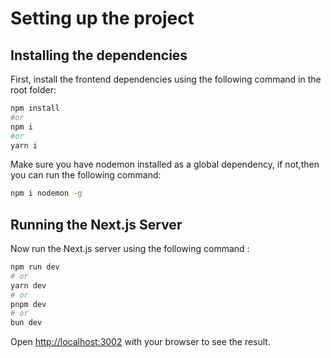 # Setting up the project

## Installing the dependencies
First, install the frontend dependencies using the following command in the root folder:
```bash 
npm install 
#or
npm i
#or
yarn i
```
Make sure you have nodemon installed as a global dependency, if not,then you can run the following command:
```bash
npm i nodemon -g
```
## Running the Next.js Server
Now run the Next.js server using the following command : 
```bash
npm run dev
# or
yarn dev
# or
pnpm dev
# or
bun dev
```
Open [http://localhost:3002](http://localhost:3002) with your browser to see the result.
